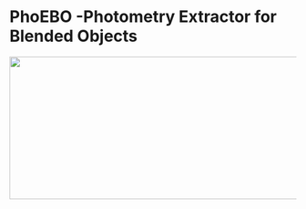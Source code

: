 # PhoEBO -Photometry Extractor for Blended Objects

<img src= "https://user-images.githubusercontent.com/83715159/222288296-2ea56826-0087-41a3-aeff-82e077e281b7.png" width=550, height=250>
